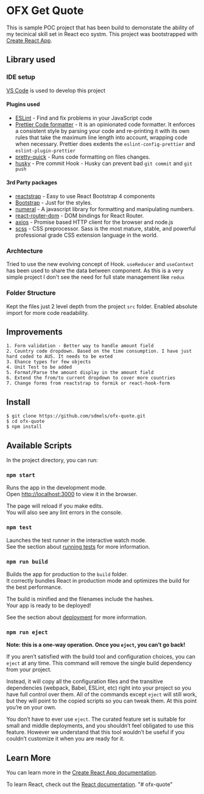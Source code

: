 # OFX Get Quote

This is sample POC project that has been build to demonstate the ability of my tecinical skill set in React eco systm. This project was bootstrapped with [Create React App](https://github.com/facebook/create-react-app).

## Library used

### IDE setup

[VS Code](https://code.visualstudio.com/) is used to develop this project

#### Plugins used

- [ESLint](https://eslint.org/) - Find and fix problems in your JavaScript code
- [Prettier Code formatter](https://marketplace.visualstudio.com/items?itemName=esbenp.prettier-vscode) - It is an opinionated code formatter. It enforces a consistent style by parsing your code and re-printing it with its own rules that take the maximum line length into account, wrapping code when necessary. Prettier does exdents the `eslint-config-prettier` and `eslint-plugin-prettier`
- [pretty-quick](https://github.com/azz/pretty-quick) - Runs code formatting on files changes.
- [husky](https://github.com/typicode/husky) - Pre commit Hook - Husky can prevent bad `git commit` and `git push`

#### 3rd Party packages

- [reactstrap](https://reactstrap.github.io/) - Easy to use React Bootstrap 4 components
- [Bootstrap]() - Just for the styles.
- [numeral](http://numeraljs.com/) - A javascript library for formatting and manipulating numbers.
- [react-router-dom](https://github.com/ReactTraining/react-router/tree/master/packages/react-router-dom) - DOM bindings for React Router.
- [axios](https://github.com/axios/axios) - Promise based HTTP client for the browser and node.js
- [scss](https://sass-lang.com/) - CSS preprocessor. Sass is the most mature, stable, and powerful professional grade CSS extension language in the world.

### Archtecture

Tried to use the new evolving concept of Hook. `useReducer` and `useContext` has been used to share the data between component. As this is a very simple project I don't see the need for full state management like `redux`

### Folder Structure

Kept the files just 2 level depth from the project `src` folder. Enabled absolute import for more code readability.

## Improvements

    1. Form validation - Better way to handle amount field
    2. Country code dropdown. Based on the time consumption. I have just hard coded to AUS. It needs to be exted
    3. Ehance types for few objects
    4. Unit Test to be added
    5. Format/Parse the amount display in the amount field
    6. Extend the from/to current dropdown to cover more countries
    7. Change forms from reactstrap to formik or react-hook-form

## Install

    $ git clone https://github.com/sdmels/ofx-quote.git
    $ cd ofx-quote
    $ npm install

## Available Scripts

In the project directory, you can run:

### `npm start`

Runs the app in the development mode.<br />
Open [http://localhost:3000](http://localhost:3000) to view it in the browser.

The page will reload if you make edits.<br />
You will also see any lint errors in the console.

### `npm test`

Launches the test runner in the interactive watch mode.<br />
See the section about [running tests](https://facebook.github.io/create-react-app/docs/running-tests) for more information.

### `npm run build`

Builds the app for production to the `build` folder.<br />
It correctly bundles React in production mode and optimizes the build for the best performance.

The build is minified and the filenames include the hashes.<br />
Your app is ready to be deployed!

See the section about [deployment](https://facebook.github.io/create-react-app/docs/deployment) for more information.

### `npm run eject`

**Note: this is a one-way operation. Once you `eject`, you can’t go back!**

If you aren’t satisfied with the build tool and configuration choices, you can `eject` at any time. This command will remove the single build dependency from your project.

Instead, it will copy all the configuration files and the transitive dependencies (webpack, Babel, ESLint, etc) right into your project so you have full control over them. All of the commands except `eject` will still work, but they will point to the copied scripts so you can tweak them. At this point you’re on your own.

You don’t have to ever use `eject`. The curated feature set is suitable for small and middle deployments, and you shouldn’t feel obligated to use this feature. However we understand that this tool wouldn’t be useful if you couldn’t customize it when you are ready for it.

## Learn More

You can learn more in the [Create React App documentation](https://facebook.github.io/create-react-app/docs/getting-started).

To learn React, check out the [React documentation](https://reactjs.org/).
"# ofx-quote"
